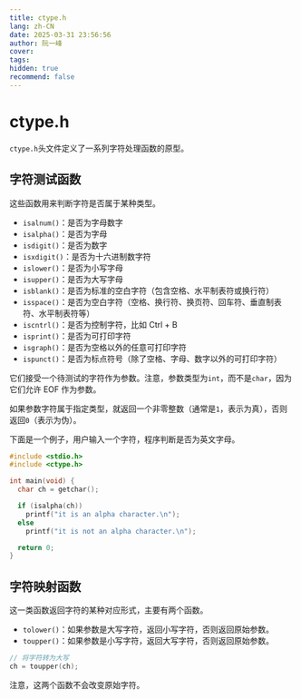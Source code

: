 ```yaml
---
title: ctype.h
lang: zh-CN
date: 2025-03-31 23:56:56
author: 阮一峰
cover: 
tags:
hidden: true
recommend: false
---
```


# ctype.h

`ctype.h`头文件定义了一系列字符处理函数的原型。

## 字符测试函数

这些函数用来判断字符是否属于某种类型。

- `isalnum()`：是否为字母数字
- `isalpha()`：是否为字母
- `isdigit()`：是否为数字
- `isxdigit()`：是否为十六进制数字符
- `islower()`：是否为小写字母
- `isupper()`：是否为大写字母
- `isblank()`：是否为标准的空白字符（包含空格、水平制表符或换行符）
- `isspace()`：是否为空白字符（空格、换行符、换页符、回车符、垂直制表符、水平制表符等）
- `iscntrl()`：是否为控制字符，比如 Ctrl + B
- `isprint()`：是否为可打印字符
- `isgraph()`：是否为空格以外的任意可打印字符
- `ispunct()`：是否为标点符号（除了空格、字母、数字以外的可打印字符）

它们接受一个待测试的字符作为参数。注意，参数类型为`int`，而不是`char`，因为它们允许 EOF 作为参数。

如果参数字符属于指定类型，就返回一个非零整数（通常是`1`，表示为真），否则返回`0`（表示为伪）。

下面是一个例子，用户输入一个字符，程序判断是否为英文字母。

```c
#include <stdio.h>
#include <ctype.h>

int main(void) {
  char ch = getchar();

  if (isalpha(ch))
    printf("it is an alpha character.\n");
  else
    printf("it is not an alpha character.\n");

  return 0;
}
```

## 字符映射函数

这一类函数返回字符的某种对应形式，主要有两个函数。

- `tolower()`：如果参数是大写字符，返回小写字符，否则返回原始参数。
- `toupper()`：如果参数是小写字符，返回大写字符，否则返回原始参数。

```c
// 将字符转为大写
ch = toupper(ch);
```

注意，这两个函数不会改变原始字符。

